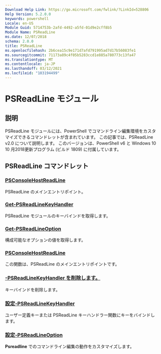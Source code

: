```yaml
---
Download Help Link: https://go.microsoft.com/fwlink/?LinkId=528806
Help Version: 5.2.0.0
keywords: powershell
Locale: en-US
Module Guid: 5714753b-2afd-4492-a5fd-01d9e2cff8b5
Module Name: PSReadLine
ms.date: 12/07/2018
schema: 2.0.0
title: PSReadLine
ms.openlocfilehash: 2b6cea15c9e171d7afd791995ad7d17b56083fe1
ms.sourcegitcommit: 71173a89c4f05b5283ccd1e885a780773c13fa47
ms.translationtype: MT
ms.contentlocale: ja-JP
ms.lasthandoff: 03/12/2021
ms.locfileid: "103194499"
---
```

# PSReadLine モジュール

## 説明

PSReadLine モジュールには、PowerShell でコマンドライン編集環境をカスタマイズできるコマンドレットが含まれています。 この記事では、PSReadLine v2.0 について説明します。 このバージョンは、PowerShell v6 と Windows 10 10 月2018更新プログラム (ビルド 1809) に付属しています。

## PSReadLine コマンドレット

### [PSConsoleHostReadLine](PSConsoleHostReadLine.md)
PSReadLine のメインエントリポイント。

### [Get-PSReadLineKeyHandler](Get-PSReadLineKeyHandler.md)
PSReadLine モジュールのキーバインドを取得します。

### [Get-PSReadLineOption](Get-PSReadLineOption.md)
構成可能なオプションの値を取得します。

### [PSConsoleHostReadLine](PSConsoleHostReadLine.md)
この関数は、PSReadLine のメインエントリポイントです。

### [-PSReadLineKeyHandler を削除します。](Remove-PSReadLineKeyHandler.md)
キーバインドを削除します。

### [設定-PSReadLineKeyHandler](Set-PSReadLineKeyHandler.md)
ユーザー定義キーまたは PSReadLine キーハンドラー関数にキーをバインドします。

### [設定-PSReadLineOption](Set-PSReadLineOption.md)
**Psreadline** でのコマンドライン編集の動作をカスタマイズします。

